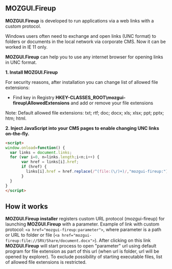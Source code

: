 ## MOZGUI.Fireup

**MOZGUI.Fireup** is developed to run applications via a web links with a custom protocol.

Windows users often need to exchange and open links (UNC format) to folders or documents in the local network via corporate CMS. Now it can be worked in IE 11 only.

**MOZGUI.Fireup** can help you to use any internet browser for opening links in UNC format. 

**1. Install MOZGUI.Fireup**

For security reasons, after installation you can change list of allowed file extensions:
- Find key in Registry **HKEY-CLASSES_ROOT\mozgui-fireup\AllowedExtensions** and add or remove your file extensions

Note: Default allowed file extensions: txt; rtf; doc; docx; xls; xlsx; ppt; pptx; htm; html.

**2. Inject JavaScript into your CMS pages to enable changing UNC links on-the-fly.**
```markdown
<script>
window.onload=function() {
  var links = document.links;
  for (var i=0, n=links.length;i<n;i++) {
	   var href = links[i].href;
	   if (href) {
		 links[i].href = href.replace(/^(file:(\/)+)/,"mozgui-fireup:");
	   }
  }
}
</script>
```
## How it works

**MOZGUI.Fireup installer** registers custom URL protocol (mozgui-fireup) for launching **MOZGUI.Fireup** with a parameter.
Example of link with custom protocol: 
```<a href="mozgui-fireup:parameter">```, where parameter is a path or URL to folder or file (```<a href="mozgui-fireup:file://SRV/Share/document.docx">```).
After clicking on this link **MOZGUI.Fireup** will start process to open "parameter" url using default program for file extension as part of this url (when url is folder, url will be opened by explorer).
To exclude possibility of starting executable files, list of allowed file extensions is restricted.




